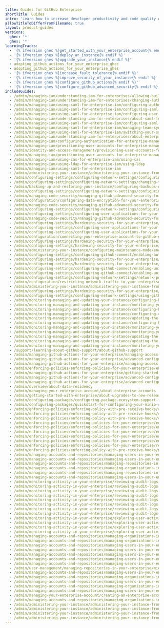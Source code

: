 ```yaml
---
title: Guides for GitHub Enterprise
shortTitle: Guides
intro: 'Learn how to increase developer productivity and code quality with {% data variables.product.product_name %}.'
allowTitleToDifferFromFilename: true
layout: product-guides
versions:
  ghec: '*'
  ghes: '*'
learningTracks:
  - '{% ifversion ghec %}get_started_with_your_enterprise_account{% endif %}'
  - '{% ifversion ghes %}deploy_an_instance{% endif %}'
  - '{% ifversion ghes %}upgrade_your_instance{% endif %}'
  - adopting_github_actions_for_your_enterprise_ghec
  - adopting_github_actions_for_your_enterprise_ghes
  - '{% ifversion ghes %}increase_fault_tolerance{% endif %}'
  - '{% ifversion ghes %}improve_security_of_your_instance{% endif %}'
  - '{% ifversion ghes %}configure_github_actions{% endif %}'
  - '{% ifversion ghes %}configure_github_advanced_security{% endif %}'
includeGuides:
  - /admin/managing-iam/understanding-iam-for-enterprises/allowing-built-in-authentication-for-users-outside-your-provider
  - /admin/managing-iam/understanding-iam-for-enterprises/changing-authentication-methods
  - /admin/managing-iam/using-saml-for-enterprise-iam/configuring-authentication-and-provisioning-for-your-enterprise-using-entra-id
  - /admin/managing-iam/using-saml-for-enterprise-iam/configuring-saml-single-sign-on-for-your-enterprise
  - /admin/managing-iam/using-saml-for-enterprise-iam/configuring-user-provisioning-with-scim-for-your-enterprise
  - /admin/managing-iam/understanding-iam-for-enterprises/about-saml-for-enterprise-iam
  - /admin/managing-iam/using-saml-for-enterprise-iam/configuring-saml-single-sign-on-for-your-enterprise-using-okta
  - /admin/managing-iam/using-saml-for-enterprise-iam/managing-team-synchronization-for-organizations-in-your-enterprise
  - /admin/managing-iam/using-saml-for-enterprise-iam/switching-your-saml-configuration-from-an-organization-to-an-enterprise-account
  - /admin/managing-iam/understanding-iam-for-enterprises/about-enterprise-managed-users
  - /admin/managing-iam/configuring-authentication-for-enterprise-managed-users/configuring-saml-single-sign-on-for-enterprise-managed-users
  - /admin/managing-iam/provisioning-user-accounts-for-enterprise-managed-users/configuring-scim-provisioning-for-enterprise-managed-users
  - /admin/identity-and-access-management/provisioning-user-accounts-for-enterprise-managed-users/configuring-scim-provisioning-using-okta
  - /admin/managing-iam/provisioning-user-accounts-for-enterprise-managed-users/managing-team-memberships-with-identity-provider-groups
  - /admin/managing-iam/using-cas-for-enterprise-iam/using-cas
  - /admin/managing-iam/using-ldap-for-enterprise-iam/using-ldap
  - /admin/managing-iam/using-saml-for-enterprise-iam
  - /admin/administering-your-instance/administering-your-instance-from-the-command-line/accessing-the-administrative-shell-ssh
  - /admin/configuring-settings/configuring-network-settings/configuring-the-hostname-for-your-instance
  - /admin/configuring-settings/configuring-network-settings/changing-the-hostname-for-your-instance
  - /admin/backing-up-and-restoring-your-instance/configuring-backups-on-your-instance
  - /admin/configuring-settings/configuring-network-settings/configuring-built-in-firewall-rules
  - /admin/managing-code-security/managing-github-advanced-security-for-your-enterprise/configuring-code-scanning-for-your-appliance
  - /admin/configuration/configuring-data-encryption-for-your-enterprise
  - /admin/managing-code-security/managing-github-advanced-security-for-your-enterprise/configuring-dependency-review-for-your-appliance
  - /admin/configuring-settings/configuring-network-settings/configuring-dns-nameservers
  - /admin/configuring-settings/configuring-user-applications-for-your-enterprise/configuring-rate-limits
  - /admin/managing-code-security/managing-github-advanced-security-for-your-enterprise/configuring-secret-scanning-for-your-appliance
  - /admin/configuring-settings/hardening-security-for-your-enterprise/configuring-tls
  - /admin/configuring-settings/configuring-user-applications-for-your-enterprise/verifying-or-approving-a-domain-for-your-enterprise
  - /admin/configuring-settings/configuring-user-applications-for-your-enterprise/managing-github-mobile-for-your-enterprise
  - /admin/configuration/connecting-your-enterprise-account-to-github-enterprise-cloud
  - /admin/configuring-settings/hardening-security-for-your-enterprise/configuring-ssh-connections-to-your-instance
  - /admin/configuring-settings/hardening-security-for-your-enterprise/configuring-host-keys-for-your-instance
  - /admin/administering-your-instance/configuring-maintenance-mode/enabling-and-scheduling-maintenance-mode
  - /admin/configuring-settings/configuring-github-connect/enabling-automatic-user-license-sync-for-your-enterprise
  - /admin/configuring-settings/hardening-security-for-your-enterprise/enabling-private-mode
  - /admin/configuring-settings/hardening-security-for-your-enterprise/enabling-subdomain-isolation
  - /admin/configuring-settings/configuring-github-connect/enabling-unified-contributions-for-your-enterprise
  - /admin/configuring-settings/configuring-github-connect/enabling-unified-search-for-your-enterprise
  - /admin/configuring-settings/configuring-network-settings/network-ports
  - /admin/configuration/restricting-network-traffic-to-your-enterprise-with-an-ip-allow-list
  - /admin/administering-your-instance/administering-your-instance-from-the-web-ui
  - /admin/configuring-settings/hardening-security-for-your-enterprise/troubleshooting-tls-errors
  - /admin/configuring-settings/configuring-network-settings/using-github-enterprise-server-with-a-load-balancer
  - /admin/monitoring-managing-and-updating-your-instance/configuring-high-availability/about-high-availability-configuration
  - /admin/monitoring-managing-and-updating-your-instance/monitoring-your-instance/accessing-the-monitor-dashboard
  - /admin/monitoring-managing-and-updating-your-instance/configuring-high-availability/creating-a-high-availability-replica
  - /admin/monitoring-managing-and-updating-your-instance/configuring-clustering/differences-between-clustering-and-high-availability-ha
  - /admin/monitoring-managing-and-updating-your-instance/updating-the-virtual-machine-and-physical-resources/enabling-automatic-update-checks
  - /admin/monitoring-managing-and-updating-your-instance/configuring-high-availability/initiating-a-failover-to-your-replica-appliance
  - /admin/monitoring-managing-and-updating-your-instance/monitoring-your-instance/recommended-alert-thresholds
  - /admin/monitoring-managing-and-updating-your-instance/monitoring-your-instance/setting-up-external-monitoring
  - /admin/monitoring-managing-and-updating-your-instance/updating-the-virtual-machine-and-physical-resources/upgrade-requirements
  - /admin/monitoring-managing-and-updating-your-instance/updating-the-virtual-machine-and-physical-resources/upgrading-github-enterprise-server
  - /admin/monitoring-managing-and-updating-your-instance/monitoring-your-instance/about-system-logs
  - /support/learning-about-github-support/about-github-support
  - /admin/managing-github-actions-for-your-enterprise/managing-access-to-actions-from-githubcom/about-using-actions-in-your-enterprise
  - /admin/managing-github-actions-for-your-enterprise/advanced-configuration-and-troubleshooting/backing-up-and-restoring-github-enterprise-server-with-github-actions-enabled
  - /admin/managing-github-actions-for-your-enterprise/managing-access-to-actions-from-githubcom/enabling-automatic-access-to-githubcom-actions-using-github-connect
  - /admin/enforcing-policies/enforcing-policies-for-your-enterprise/enforcing-policies-for-github-actions-in-your-enterprise
  - /admin/managing-github-actions-for-your-enterprise/getting-started-with-github-actions-for-your-enterprise/getting-started-with-github-actions-for-github-enterprise-server
  - /admin/managing-github-actions-for-your-enterprise/advanced-configuration-and-troubleshooting/high-availability-for-github-actions
  - /admin/managing-github-actions-for-your-enterprise/advanced-configuration-and-troubleshooting/using-a-staging-environment
  - /admin/overview/about-data-residency
  - /admin/managing-your-enterprise-account/about-enterprise-accounts
  - /admin/getting-started-with-enterprise/about-upgrades-to-new-releases
  - /admin/configuring-packages/configuring-package-ecosystem-support-for-your-enterprise
  - /admin/configuring-packages/quickstart-for-configuring-your-minio-storage-bucket-for-github-packages
  - /admin/enforcing-policies/enforcing-policy-with-pre-receive-hooks/about-pre-receive-hooks
  - /admin/enforcing-policies/enforcing-policy-with-pre-receive-hooks/creating-a-pre-receive-hook-environment
  - /admin/enforcing-policies/enforcing-policy-with-pre-receive-hooks/creating-a-pre-receive-hook-script
  - /admin/enforcing-policies/enforcing-policies-for-your-enterprise/enforcing-policies-for-code-security-and-analysis-for-your-enterprise
  - /admin/enforcing-policies/enforcing-policies-for-your-enterprise/enforcing-policies-for-security-settings-in-your-enterprise
  - /admin/enforcing-policies/enforcing-policies-for-your-enterprise/enforcing-policies-for-projects-in-your-enterprise
  - /admin/enforcing-policies/enforcing-policies-for-your-enterprise/enforcing-repository-management-policies-in-your-enterprise
  - /admin/enforcing-policies/enforcing-policies-for-your-enterprise/enforcing-team-policies-in-your-enterprise
  - /admin/enforcing-policies/enforcing-policies-for-your-enterprise/restricting-email-notifications-for-your-enterprise
  - /admin/enforcing-policies/enforcing-policy-with-pre-receive-hooks/managing-pre-receive-hooks-on-your-instance
  - /admin/managing-accounts-and-repositories/managing-users-in-your-enterprise/auditing-ssh-keys
  - /admin/managing-accounts-and-repositories/managing-users-in-your-enterprise/auditing-users-across-your-enterprise
  - /admin/managing-accounts-and-repositories/managing-repositories-in-your-enterprise/configuring-git-large-file-storage-for-your-enterprise
  - /admin/managing-accounts-and-repositories/managing-organizations-in-your-enterprise/configuring-visibility-for-organization-membership
  - /admin/managing-accounts-and-repositories/managing-repositories-in-your-enterprise/disabling-git-ssh-access-on-your-enterprise
  - /admin/managing-accounts-and-repositories/managing-users-in-your-enterprise/managing-dormant-users
  - /admin/monitoring-activity-in-your-enterprise/reviewing-audit-logs-for-your-enterprise/about-the-audit-log-for-your-enterprise
  - /admin/monitoring-activity-in-your-enterprise/reviewing-audit-logs-for-your-enterprise/accessing-the-audit-log-for-your-enterprise
  - /admin/monitoring-activity-in-your-enterprise/reviewing-audit-logs-for-your-enterprise/searching-the-audit-log-for-your-enterprise
  - /admin/monitoring-activity-in-your-enterprise/reviewing-audit-logs-for-your-enterprise/configuring-the-audit-log-for-your-enterprise
  - /admin/monitoring-activity-in-your-enterprise/reviewing-audit-logs-for-your-enterprise/exporting-audit-log-activity-for-your-enterprise
  - /admin/monitoring-activity-in-your-enterprise/reviewing-audit-logs-for-your-enterprise/streaming-the-audit-log-for-your-enterprise
  - /admin/monitoring-activity-in-your-enterprise/reviewing-audit-logs-for-your-enterprise/using-the-audit-log-api-for-your-enterprise
  - /admin/monitoring-activity-in-your-enterprise/reviewing-audit-logs-for-your-enterprise/audit-log-events-for-your-enterprise
  - /admin/monitoring-activity-in-your-enterprise/exploring-user-activity-in-your-enterprise/activity-dashboard
  - /admin/monitoring-activity-in-your-enterprise/exploring-user-activity-in-your-enterprise/viewing-push-logs
  - /admin/monitoring-activity-in-your-enterprise/exploring-user-activity-in-your-enterprise/log-forwarding
  - /admin/monitoring-activity-in-your-enterprise/exploring-user-activity-in-your-enterprise/managing-global-webhooks
  - /admin/managing-accounts-and-repositories/managing-organizations-in-your-enterprise/adding-organizations-to-your-enterprise
  - /admin/managing-accounts-and-repositories/managing-organizations-in-your-enterprise/managing-projects-using-jira
  - /admin/managing-accounts-and-repositories/managing-users-in-your-enterprise/inviting-people-to-manage-your-enterprise
  - /admin/managing-accounts-and-repositories/managing-users-in-your-enterprise/managing-support-entitlements-for-your-enterprise
  - /admin/managing-accounts-and-repositories/managing-users-in-your-enterprise/roles-in-an-enterprise
  - /admin/managing-accounts-and-repositories/managing-users-in-your-enterprise/viewing-and-managing-a-users-saml-access-to-your-enterprise
  - /admin/managing-accounts-and-repositories/managing-users-in-your-enterprise/viewing-people-in-your-enterprise
  - /admin/user-management/managing-repositories-in-your-enterprise/migrating-to-internal-repositories
  - /admin/managing-accounts-and-repositories/managing-users-in-your-enterprise/placing-a-legal-hold-on-a-user-or-organization
  - /admin/managing-accounts-and-repositories/managing-organizations-in-your-enterprise/preventing-users-from-creating-organizations
  - /admin/managing-accounts-and-repositories/managing-users-in-your-enterprise/rebuilding-contributions-data
  - /admin/managing-accounts-and-repositories/managing-organizations-in-your-enterprise/requiring-two-factor-authentication-for-an-organization
  - /admin/managing-accounts-and-repositories/managing-users-in-your-enterprise/suspending-and-unsuspending-users
  - /admin/managing-your-enterprise-account/creating-an-enterprise-account
  - /admin/managing-accounts-and-repositories/managing-organizations-in-your-enterprise/restoring-a-deleted-organization
  - /admin/administering-your-instance/administering-your-instance-from-the-web-ui/about-the-management-console
  - /admin/administering-your-instance/administering-your-instance-from-the-web-ui/managing-access-to-the-management-console
  - /admin/administering-your-instance/administering-your-instance-from-the-web-ui/accessing-the-management-console
  - /admin/administering-your-instance/administering-your-instance-from-the-web-ui/troubleshooting-access-to-the-management-console
---
```

